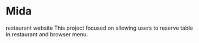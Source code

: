 # Mida
restaurant website
This project focused on allowing users to reserve table in restaurant and browser menu.

